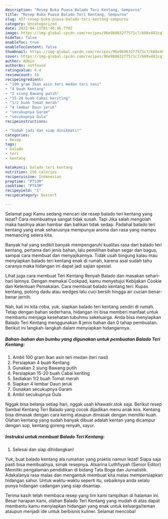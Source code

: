 ```yaml
---
description: "Resep Buka Puasa Balado Teri Kentang, Sempurna"
title: "Resep Buka Puasa Balado Teri Kentang, Sempurna"
slug: 457-resep-buka-puasa-balado-teri-kentang-sempurna
category: Uncategorized
date: 2022-04-11T01:40:46.770Z
image: https://img-global.cpcdn.com/recipes/96e9b9632f7571c7/680x482cq70/balado-teri-kentang-foto-resep-utama.jpg
hideToc: false
enableToc: true
enableTocContent: false
thumbnail: https://img-global.cpcdn.com/recipes/96e9b9632f7571c7/680x482cq70/balado-teri-kentang-foto-resep-utama.jpg
cover: https://img-global.cpcdn.com/recipes/96e9b9632f7571c7/680x482cq70/balado-teri-kentang-foto-resep-utama.jpg
author: Admin
authorAv: notfound
ratingvalue: 4.4
reviewcount: 18
recipeingredient:
- "100 gram Ikan asin teri medan teri nasi"
- "4 buah Kentang"
- "2 siung Bawang putih"
- "15-20 buah Cabai keriting"
- "1/2 buah Tomat merah"
- "4 lembar Daun jeruk"
- "secukupnya Garam"
- "secukupnya Gula"
recipeinstructions:

- "Sudah jadi dan siap dinikmati!"
categories:
- Resep
tags:
- balado
- teri
- kentang

katakunci: balado teri kentang 
nutrition: 256 calories
recipecuisine: Indonesian
preptime: "PT13M"
cooktime: "PT43M"
recipeyield: "1"
recipecategory: Dessert

---
```



Selamat pagi Kamu sedang mencari ide resep balado teri kentang yang lezat? Cara membuatnya sangat tidak susah. Tapi Jika salah mengolah maka hasilnya akan hambar dan bahkan tidak sedap. Padahal balado teri kentang yang enak seharusnya mempunyai aroma dan rasa yang mampu memancing selera kita.


Banyak hal yang sedikit banyak mempengaruhi kualitas rasa dari balado teri kentang, pertama dari jenis bahan, lalu pemilihan bahan segar dan bagus, sampai cara membuat dan menyajikannya. Tidak usah bingung kalau mau menyiapkan balado teri kentang enak di rumah, karena asal sudah tahu caranya maka hidangan ini dapat jadi sajian spesial.

Lihat juga cara membuat Teri Kentang Renyah Balado dan masakan sehari-hari lainnya. Dengan memakai Cookpad, kamu menyetujui Kebijakan Cookie dan Ketentuan Pemakaian. Cara membuat balado kentang teri: Kupas kentang, potong dadu atau wedges lalu cuci bersih hingga air cucian benar-benar jernih.


Nah, kali ini kita coba, yuk, siapkan balado teri kentang sendiri di rumah. Tetap dengan bahan sederhana, hidangan ini bisa memberi manfaat untuk membantu menjaga kesehatan tubuhmu sekeluarga. Anda bisa menyiapkan Balado Teri Kentang menggunakan 8 jenis bahan dan 0 tahap pembuatan. Berikut ini langkah-langkah dalam menyiapkan hidangannya.

<!--inarticleads1-->

##### Bahan-bahan dan bumbu yang digunakan untuk pembuatan Balado Teri Kentang:

1. Ambil 100 gram Ikan asin teri medan (teri nasi)
1. Persiapkan 4 buah Kentang
1. Gunakan 2 siung Bawang putih
1. Persiapkan 15-20 buah Cabai keriting
1. Sediakan 1/2 buah Tomat merah
1. Siapkan 4 lembar Daun jeruk
1. Gunakan secukupnya Garam
1. Ambil secukupnya Gula


Nggak bisa belanja setiap hari, nggak usah khawatir.stok saja. Berikut resep Sambal Kentang Teri Balado yang cocok dijadikan menu anak kos. Kentang bisa dimasak dengan cara kering ataupun dimasak dengan memiliki kuah. Olahan kentang yang sudah banyak dibuat adalah kentan yang dicampur dengan sop, kentang goreng renyah, sayur. 

<!--inarticleads2-->

##### Instruksi untuk membuat Balado Teri Kentang:


1. Selesai dan siap dihidangkan!

Yuk, buat balado kentang ala rumahan yang praktis namun lezat! Siapa saja pasti bisa membuatnya, simak resepnya. Atsarina Luthfiyyah (Senior Editor) Memiliki pengalaman pendidikan di bidang Tata Boga dan Jurnalistik. Adakalanya rasa malas dan mengantuk membuat kita malas mempersiapkan hidangan sahur. Untuk waktu-waktu seperti itu, sebaiknya anda selalu punya hidangan cadangan yang siap disantap. 

Terima kasih telah membaca resep yang tim kami tampilkan di halaman ini. Besar harapan kami, olahan Balado Teri Kentang yang mudah di atas dapat membantu kamu menyiapkan hidangan yang enak untuk keluarga/teman ataupun menjadi ide untuk berbisnis kuliner. Selamat mencoba!

